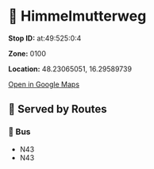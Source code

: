 # 🚉 Himmelmutterweg


**Stop ID:** at:49:525:0:4

**Zone:** 0100

**Location:** 48.23065051, 16.29589739

[Open in Google Maps](https://www.google.com/maps?q=48.23065051,16.29589739)

## 🚆 Served by Routes

### 🚌 Bus
- N43
- N43